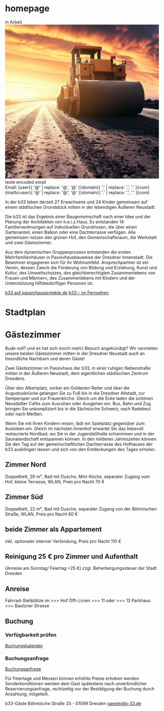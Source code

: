 # homepage
in Arbeit
![Bauarbeiten](./pictures/steamroller.jpg)
teste encoded email  
Email: [user{{ '&#64;' | replace: '&#64;', '@' }}domain{{ '&#46;' | replace: '&#46;', '.' }}com](mailto:user{{ '&#64;' | replace: '&#64;', '@' }}domain{{ '&#46;' | replace: '&#46;', '.' }}com)

In der b33 leben derzeit 27 Erwachsene und 24 Kinder gemeinsam auf einem städtischen Grundstück mitten in der lebendigen Äußeren Neustadt.

Die b33 ist das Ergebnis einer Baugemeinschaft nach einer Idee und der Planung der Architekten von h.e.i.z.Haus. Es entstanden 14 Familienwohnungen auf individuellen Grundrissen, die über einen Gartenanteil, einen Balkon oder eine Dachterrasse verfügen. Alle gemeinsam nutzen den grünen Hof, den Gemeinschaftsraum, die Werkstatt und zwei Gästezimmer.

Aus dem dynamischen Gruppenprozess entstanden die ersten Mehrfamilienhäuser in Passivhausbauweise der Dresdner Innenstadt. Die Bewohner engagieren sich für ihr Wohnumfeld. Ansprechpartner ist ein Verein, dessen Zweck die Förderung von Bildung und Erziehung, Kunst und Kultur, des Umweltschutzes, des gleichberechtigten Zusammenlebens von Frauen und Männern, des Zusammenlebens mit Kindern und der Unterstützung hilfsbedürftiger Personen ist.

[b33 auf passivhausprojekte.de](www.passivhausprojekte.de)
[b33::: im Fernsehen](http://de.youtube.com/watch?v=jIQZzDPPjXQ)

# Stadtplan

# Gästezimmer

Bude voll? und es hat sich (noch mehr) Besuch angekündigt? Wir vermieten unsere beiden Gästezimmer mitten in der Dresdner Neustadt auch an freundliche Nachbarn und deren Gäste!

Zwei Gästezimmer im Passivhaus der b33, in einer ruhigen Nebenstraße mitten in der Äußeren Neustadt, dem eigentlichen städtischen Zentrum Dresdens.

Über den Albertplatz, vorbei am Goldenen Reiter und über die Augustusbrücke gelangen Sie zu Fuß bis in die Dresdner Altstadt, zur Semperoper und zur Frauenkirche. Gleich um die Ecke laden die schönen Neustädter Cafés zum Ausruhen oder Ausgehen ein. Bus, Bahn und Zug bringen Sie unkompliziert bis in die Sächsische Schweiz, nach Radebeul oder nach Meißen.

Wenn Sie mit Ihren Kindern reisen, lädt ein Spielplatz gegenüber zum Austoben ein. Gleich im nächsten Innenhof erwartet Sie das liebevoll restaurierte Nordbad, wo Sie in der Jugendstilhalle schwimmen und in der Saunalandschaft entspannen können. In den milderen Jahreszeiten können Sie den Tag auf der gemeinschaftlichen Dachterrasse des Hofhauses der b33 ausklingen lassen und sich von den Entdeckungen des Tages erholen.

## Zimmer Nord
Doppelbett, 26 m², Bad mit Dusche, Mini-Küche, separater Zugang vom Hof, kleine Terrasse, WLAN,
Preis pro Nacht 70 €

## Zimmer Süd
Doppelbett, 22 m², Bad mit Dusche, separater Zugang von der Böhmischen Straße, WLAN,
Preis pro Nacht 60 €

## beide Zimmer als Appartement
inkl. optionaler interner Verbindung,
Preis pro Nacht 110 €

## Reinigung 25 € pro Zimmer und Aufenthalt
(Anreise am Sonntag/ Feiertag +25 €)
zzgl. Beherbergungssteuer der Stadt Dresden

## Anreise
Fahrrad-Stellplätze im >>> Hof
Öffi-Linien >>> 11 oder >>> 13
Parkhaus >>> Bautzner Strasse

## Buchung
### Verfügbarkeit prüfen
[Buchungskalender](http://b-33.de/gaeste/gaeste_cal.html)

### Buchungsanfrage
[Buchungsanfrage](http://b-33.de/gaeste/gaeste_buchungsanfrage.html)

Für Feiertage und Messen können erhöhte Preise erhoben werden. Sonderkonditionen werden dem Gast spätestens nach unverbindlicher Reservierungsanfrage, rechtzeitig vor der Bestätigung der Buchung durch Anzahlung, mitgeteilt.


b33-Gäste
Böhmische Straße 33 - 01099 Dresden
gaeste@b-33.de

